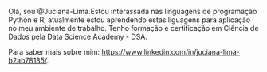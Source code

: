 Olá, sou @Juciana-Lima.Estou interassada nas linguagens de programação  Python e R,
atualmente estou aprendendo estas liguagens para aplicação no meu ambiente de trabalho.
Tenho formação e certificação em Ciência de Dados pela Data Science Academy - DSA.

Para saber mais sobre mim: https://www.linkedin.com/in/juciana-lima-b2ab78185/.



